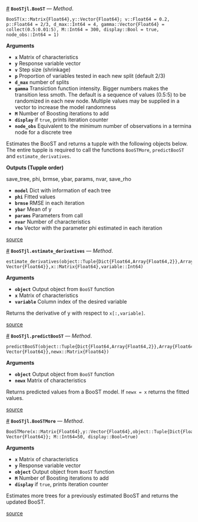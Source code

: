 <a id='BooSTjl.BooST-Tuple{Array{Float64,2},Array{Float64,1}}' href='#BooSTjl.BooST-Tuple{Array{Float64,2},Array{Float64,1}}'>#</a>
**`BooSTjl.BooST`** &mdash; *Method*.



```
BooST(x::Matrix{Float64},y::Vector{Float64}; v::Float64 = 0.2, p::Float64 = 2/3, d_max::Int64 = 4, gamma::Vector{Float64} = collect(0.5:0.01:5), M::Int64 = 300, display::Bool = true, node_obs::Int64 = 1)
```

**Arguments**

  * **`x`** Matrix of characteristics
  * **`y`** Response variable vector
  * **`v`** Step size (shrinkage)
  * **`p`** Proportion of variables tested in each new split (default 2/3)
  * **`d_max`** number of splits
  * **`gamma`** Transiction function intensity. Bigger numbers makes the transition less smoth. The default is a sequence of values (0.5:5) to be randomized in each new node. Multiple values may be supplied in a vector to increase the model randomness
  * **`M`** Number of Boosting iterations to add
  * **`display`** if `true`, prints iteration counter
  * **`node_obs`** Equivalent to the minimum number of observations in a termina node for a discrete tree

Estimates the BooST and returns a tupple with the following objects below. The entire tupple is required to call the functions `BooSTMore`, `predictBooST` and `estimate_derivatives`.

**Outputs (Tupple order)**

save_tree, phi, brmse, ybar, params, nvar, save_rho

  * **`model`** Dict with information of each tree
  * **`phi`** Fitted values
  * **`brmse`** RMSE in each iteration
  * **`ybar`** Mean of y
  * **`params`** Parameters from call
  * **`nvar`** Number of characteristics
  * **`rho`** Vector with the parameter phi estimated in each iteration


<a target='_blank' href='https://github.com/gabrielrvsc/BooSTjl/blob/e48dc86d909db17f5427044d66383bfe3729fbf8/src/export.jl#L108-L137' class='documenter-source'>source</a><br>

<a id='BooSTjl.estimate_derivatives-Tuple{Tuple{Dict{Float64,Array{Float64,2}},Array{Float64,1},Array{Float64,1},Float64,Tuple{Float64,Float64,Int64,Array{Float64,1},Int64,Float64},Int64,Array{Float64,1}},Array{Float64,2},Int64}' href='#BooSTjl.estimate_derivatives-Tuple{Tuple{Dict{Float64,Array{Float64,2}},Array{Float64,1},Array{Float64,1},Float64,Tuple{Float64,Float64,Int64,Array{Float64,1},Int64,Float64},Int64,Array{Float64,1}},Array{Float64,2},Int64}'>#</a>
**`BooSTjl.estimate_derivatives`** &mdash; *Method*.



```
estimate_derivatives(object::Tuple{Dict{Float64,Array{Float64,2}},Array{Float64,1},Array{Float64,1},Float64,Tuple{Float64,Float64,Int64,Array{Float64,1},Int64,Float64},Int64, Vector{Float64}},x::Matrix{Float64},variable::Int64)
```

**Arguments**

  * **`object`** Output object from `BooST` function
  * **`x`** Matrix of characteristics
  * **`variable`** Column index of the desired variable

Returns the derivative of y with respect to `x[:,variable]`.


<a target='_blank' href='https://github.com/gabrielrvsc/BooSTjl/blob/e48dc86d909db17f5427044d66383bfe3729fbf8/src/export.jl#L3-L13' class='documenter-source'>source</a><br>

<a id='BooSTjl.predictBooST-Tuple{Tuple{Dict{Float64,Array{Float64,2}},Array{Float64,1},Array{Float64,1},Float64,Tuple{Float64,Float64,Int64,Array{Float64,1},Int64,Float64},Int64,Array{Float64,1}},Array{Float64,2}}' href='#BooSTjl.predictBooST-Tuple{Tuple{Dict{Float64,Array{Float64,2}},Array{Float64,1},Array{Float64,1},Float64,Tuple{Float64,Float64,Int64,Array{Float64,1},Int64,Float64},Int64,Array{Float64,1}},Array{Float64,2}}'>#</a>
**`BooSTjl.predictBooST`** &mdash; *Method*.



```
predictBooST(object::Tuple{Dict{Float64,Array{Float64,2}},Array{Float64,1},Array{Float64,1},Float64,Tuple{Float64,Float64,Int64,Array{Float64,1},Int64,Float64},Int64, Vector{Float64}},newx::Matrix{Float64})
```

**Arguments**

  * **`object`** Output object from `BooST` function
  * **`newx`** Matrix of characteristics

Returns predicted values from a BooST model. If `newx = x` returns the fitted values.


<a target='_blank' href='https://github.com/gabrielrvsc/BooSTjl/blob/e48dc86d909db17f5427044d66383bfe3729fbf8/src/export.jl#L80-L89' class='documenter-source'>source</a><br>

<a id='BooSTjl.BooSTMore-Tuple{Array{Float64,2},Array{Float64,1},Tuple{Dict{Float64,Array{Float64,2}},Array{Float64,1},Array{Float64,1},Float64,Tuple{Float64,Float64,Int64,Array{Float64,1},Int64,Float64},Int64,Array{Float64,1}}}' href='#BooSTjl.BooSTMore-Tuple{Array{Float64,2},Array{Float64,1},Tuple{Dict{Float64,Array{Float64,2}},Array{Float64,1},Array{Float64,1},Float64,Tuple{Float64,Float64,Int64,Array{Float64,1},Int64,Float64},Int64,Array{Float64,1}}}'>#</a>
**`BooSTjl.BooSTMore`** &mdash; *Method*.



```
BooSTMore(x::Matrix{Float64},y::Vector{Float64},object::Tuple{Dict{Float64,Array{Float64,2}},Array{Float64,1},Array{Float64,1},Float64,Tuple{Float64,Float64,Int64,Array{Float64,1},Int64,Float64},Int64, Vector{Float64}}; M::Int64=50, display::Bool=true)
```

**Arguments**

  * **`x`** Matrix of characteristics
  * **`y`** Response variable vector
  * **`object`** Output object from `BooST` function
  * **`M`** Number of Boosting iterations to add
  * **`display`** if `true`, prints iteration counter

Estimates more trees for a previously estimated BooST and returns the updated BooST.


<a target='_blank' href='https://github.com/gabrielrvsc/BooSTjl/blob/e48dc86d909db17f5427044d66383bfe3729fbf8/src/export.jl#L31-L43' class='documenter-source'>source</a><br>

